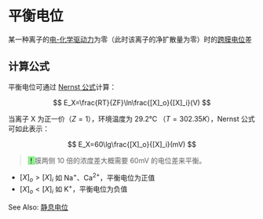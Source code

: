 # 平衡电位

某一种离子的[电-化学驱动力](电-化学驱动力.md)为零（此时该离子的净扩散量为零）时的[跨膜电位](跨膜电位.md)差

## 计算公式

平衡电位可通过 [Nernst 公式](Nernst_公式.md)计算：

$$
E_X=\frac{RT}{ZF}\ln\frac{[X]_o}{[X]_i}(V)
$$

当离子 X 为正一价（$Z=1$），环境温度为 29.2℃ （$T=302.35K$），Nernst 公式可如此表示：

$$
E_X=60\lg\frac{[X]_o}{[X]_i}(mV)
$$

> <mark style="background-color:lightgreen;">！</mark>膜两侧 10 倍的浓度差大概需要 60mV 的电位差来平衡。

- $[X]_o > [X]_i$ 如 Na<sup>+</sup>、Ca<sup>2+</sup>，平衡电位为正值
- $[X]_o < [X]_i$ 如 K<sup>+</sup>，平衡电位为负值

See Also: [静息电位](静息电位.md)
